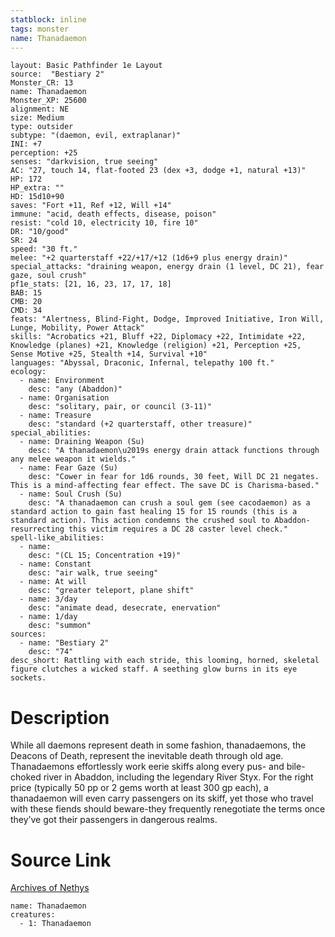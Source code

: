 ```yaml
---
statblock: inline
tags: monster
name: Thanadaemon
---
```

```statblock
layout: Basic Pathfinder 1e Layout
source:  "Bestiary 2"
Monster_CR: 13
name: Thanadaemon
Monster_XP: 25600
alignment: NE
size: Medium
type: outsider
subtype: "(daemon, evil, extraplanar)"
INI: +7
perception: +25
senses: "darkvision, true seeing"
AC: "27, touch 14, flat-footed 23 (dex +3, dodge +1, natural +13)"
HP: 172
HP_extra: ""
HD: 15d10+90
saves: "Fort +11, Ref +12, Will +14"
immune: "acid, death effects, disease, poison"
resist: "cold 10, electricity 10, fire 10"
DR: "10/good"
SR: 24
speed: "30 ft."
melee: "+2 quarterstaff +22/+17/+12 (1d6+9 plus energy drain)"
special_attacks: "draining weapon, energy drain (1 level, DC 21), fear gaze, soul crush"
pf1e_stats: [21, 16, 23, 17, 17, 18]
BAB: 15
CMB: 20
CMD: 34
feats: "Alertness, Blind-Fight, Dodge, Improved Initiative, Iron Will, Lunge, Mobility, Power Attack"
skills: "Acrobatics +21, Bluff +22, Diplomacy +22, Intimidate +22, Knowledge (planes) +21, Knowledge (religion) +21, Perception +25, Sense Motive +25, Stealth +14, Survival +10"
languages: "Abyssal, Draconic, Infernal, telepathy 100 ft."
ecology:
  - name: Environment
    desc: "any (Abaddon)"
  - name: Organisation
    desc: "solitary, pair, or council (3-11)"
  - name: Treasure
    desc: "standard (+2 quarterstaff, other treasure)"
special_abilities:
  - name: Draining Weapon (Su)
    desc: "A thanadaemon\u2019s energy drain attack functions through any melee weapon it wields."
  - name: Fear Gaze (Su)
    desc: "Cower in fear for 1d6 rounds, 30 feet, Will DC 21 negates. This is a mind-affecting fear effect. The save DC is Charisma-based."
  - name: Soul Crush (Su)
    desc: "A thanadaemon can crush a soul gem (see cacodaemon) as a standard action to gain fast healing 15 for 15 rounds (this is a standard action). This action condemns the crushed soul to Abaddon-resurrecting this victim requires a DC 28 caster level check."
spell-like_abilities:
  - name:
    desc: "(CL 15; Concentration +19)"
  - name: Constant
    desc: "air walk, true seeing"
  - name: At will
    desc: "greater teleport, plane shift"
  - name: 3/day
    desc: "animate dead, desecrate, enervation"
  - name: 1/day
    desc: "summon"
sources:
  - name: "Bestiary 2"
    desc: "74"
desc_short: Rattling with each stride, this looming, horned, skeletal figure clutches a wicked staff. A seething glow burns in its eye sockets. 
```
# Description
While all daemons represent death in some fashion, thanadaemons, the Deacons of Death, represent the inevitable death through old age. Thanadaemons effortlessly work eerie skiffs along every pus- and bile-choked river in Abaddon, including the legendary River Styx. For the right price (typically 50 pp or 2 gems worth at least 300 gp each), a thanadaemon will even carry passengers on its skiff, yet those who travel with these fiends should beware-they frequently renegotiate the terms once they’ve got their passengers in dangerous realms.
# Source Link
[Archives of Nethys](https://aonprd.com/MonsterDisplay.aspx?ItemName=Thanadaemon)
```encounter-table
name: Thanadaemon
creatures:
  - 1: Thanadaemon
```

